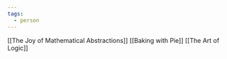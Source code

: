 ```yaml
---
tags:
  - person
---
```

[[The Joy of Mathematical Abstractions]]
[[Baking with Pie]]
[[The Art of Logic]]

